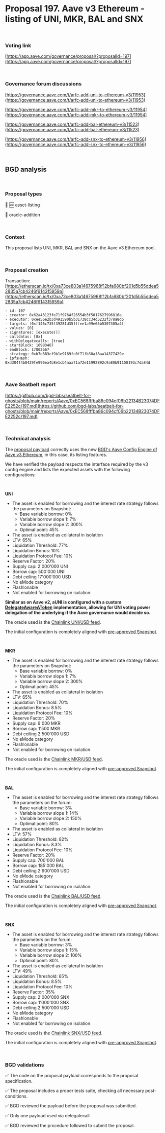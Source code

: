 # Proposal 197. Aave v3 Ethereum - listing of UNI, MKR, BAL and SNX

<br>

### Voting link

[https://app.aave.com/governance/proposal/?proposalId=197](https://app.aave.com/governance/proposal/?proposalId=197)

<br>

### Governance forum discussions

[https://governance.aave.com/t/arfc-add-uni-to-ethereum-v3/11953](https://governance.aave.com/t/arfc-add-uni-to-ethereum-v3/11953)

[https://governance.aave.com/t/arfc-add-mkr-to-ethereum-v3/11954](https://governance.aave.com/t/arfc-add-mkr-to-ethereum-v3/11954)

[https://governance.aave.com/t/arfc-add-bal-ethereum-v3/11523](https://governance.aave.com/t/arfc-add-bal-ethereum-v3/11523)

[https://governance.aave.com/t/arfc-add-snx-to-ethereum-v3/11956](https://governance.aave.com/t/arfc-add-snx-to-ethereum-v3/11956)

<br>

## BGD analysis

<br>

### Proposal types

:gem: :new: asset-listing

:crystal_ball: oracle-addition

<br>

### Context

This proposal lists UNI, MKR, BAL and SNX on the Aave v3 Ethereum pool.


<br>

### Proposal creation

Transaction: [https://etherscan.io/tx/0xa73ce803a14675968f12bfa680bf201d5b55ddea52835a7cb4246f6143f5959a](https://etherscan.io/tx/0xa73ce803a14675968f12bfa680bf201d5b55ddea52835a7cb4246f6143f5959a)

```
- id: 197
- creator: 0x62a43123fe71f9764f26554b3f5017627996816a
- executor: 0xee56e2b3d491590b5b31738cc34d5232f378a8d5
- targets: [0xf146c735f39281d35fffee1a99e65b5307305a4f]
- values: [0]
- signatures: [execute()]
- calldatas: [0x]
- withDelegatecalls: [true]
- startBlock: 16983467
- endBlock: 17002667
- strategy: 0xb7e383ef9b1e9189fc0f71fb30af8aa14377429e
- ipfsHash: 0xd304f4b8429fe996ea4b8e1cb4aaa71a72e11992892c9a80b91158193c7da84d
```

<br>

### Aave Seatbelt report

[https://github.com/bgd-labs/seatbelt-for-ghosts/blob/main/reports/Aave/0xEC568fffba86c094cf06b22134B23074DFE2252c/197.md](https://github.com/bgd-labs/seatbelt-for-ghosts/blob/main/reports/Aave/0xEC568fffba86c094cf06b22134B23074DFE2252c/197.md)


<br>

### Technical analysis

The [proposal payload](https://etherscan.io/address/0xf146c735f39281d35fffee1a99e65b5307305a4f#code#F23#L1) correctly uses the new [BGD's Aave Config Engine of Aave v3 Ethereum](https://etherscan.io/address/0xE202F2fc4b6A37Ba53cfD15bE42a762A645FCA07#code#F18#L1), in this case, its listing features.

We have verified the payload respects the interface required by the v3 config engine and lists the expected assets with the following configurations:

<br>

**UNI**

- The asset is enabled for borrowing and the interest rate strategy follows the parameters on Snapshot:
  - Base variable borrow: 0%
  - Variable borrow slope 1: 7%
  - Variable borrow slope 2: 300%
  - Optimal point: 45%
- The asset is enabled as collateral in isolation
- LTV: 65%
- Liquidation Threshold: 77%
- Liquidation Bonus: 10%
- Liquidation Protocol Fee: 10%
- Reserve Factor: 20%
- Supply cap: 2'000'000 UNI
- Borrow cap: 500'000 UNI
- Debt ceiling 17'000'000 USD
- No eMode category
- Flashlonable
- Not enabled for borrowing on isolation

**Similar as on Aave v2, aUNI is configured with a custom [DelegateAwareAToken](https://etherscan.io/address/0x21714092D90c7265F52fdfDae068EC11a23C6248#code) implementation, allowing for UNI voting power delegation of the underlying if the Aave governance would decide so.**

The oracle used is the [Chainlink UNI/USD feed](https://etherscan.io/address/0x553303d460EE0afB37EdFf9bE42922D8FF63220e#readContract#F4).

The initial configuration is completely aligned with [pre-approved Snapshot](https://snapshot.org/#/aave.eth/proposal/0x51d67ef69e901b34f1d111f2cd5d582c59cffa8d70b7939023febd20f7613b88).

<br>

**MKR**

- The asset is enabled for borrowing and the interest rate strategy follows the parameters on Snapshot:
  - Base variable borrow: 0%
  - Variable borrow slope 1: 7%
  - Variable borrow slope 2: 300%
  - Optimal point: 45%
- The asset is enabled as collateral in isolation
- LTV: 65%
- Liquidation Threshold: 70%
- Liquidation Bonus: 8.5%
- Liquidation Protocol Fee: 10%
- Reserve Factor: 20%
- Supply cap: 6'000 MKR
- Borrow cap: 1'500 MKR
- Debt ceiling 2'500'000 USD
- No eMode category
- Flashlonable
- Not enabled for borrowing on isolation

The oracle used is the [Chainlink MKR/USD feed](https://etherscan.io/address/0xec1D1B3b0443256cc3860e24a46F108e699484Aa#readContract#F4).

The initial configuration is completely aligned with [pre-approved Snapshot](https://snapshot.org/#/aave.eth/proposal/0xf4aec3fbab5096752be96f0e5b522f37318c1902cf8b897b049b7a94d478de73).

<br>

**BAL**

- The asset is enabled for borrowing and the interest rate strategy follows the parameters on the forum:
  - Base variable borrow: 3%
  - Variable borrow slope 1: 14%
  - Variable borrow slope 2: 150%
  - Optimal point: 80%
- The asset is enabled as collateral in isolation
- LTV: 57%
- Liquidation Threshold: 62%
- Liquidation Bonus: 8.3%
- Liquidation Protocol Fee: 10%
- Reserve Factor: 20%
- Supply cap: 700'000 BAL
- Borrow cap: 185'000 BAL
- Debt ceiling 2'900'000 USD
- No eMode category
- Flashlonable
- Not enabled for borrowing on isolation

The oracle used is the [Chainlink BAL/USD feed](https://etherscan.io/address/0xdF2917806E30300537aEB49A7663062F4d1F2b5F#readContract#F4).

The initial configuration is completely aligned with [pre-approved Snapshot](https://snapshot.org/#/aave.eth/proposal/0xe394799e4d006c15e0cb13155701de495888b7e7dad8f917a6b5dd1c8106cea5).

<br>

**SNX**

- The asset is enabled for borrowing and the interest rate strategy follows the parameters on the forum:
  - Base variable borrow: 3%
  - Variable borrow slope 1: 15%
  - Variable borrow slope 2: 100%
  - Optimal point: 80%
- The asset is enabled as collateral in isolation
- LTV: 49%
- Liquidation Threshold: 65%
- Liquidation Bonus: 8.5%
- Liquidation Protocol Fee: 10%
- Reserve Factor: 35%
- Supply cap: 2'000'000 SNX
- Borrow cap: 1'000'000 SNX
- Debt ceiling 2'500'000 USD
- No eMode category
- Flashlonable
- Not enabled for borrowing on isolation

The oracle used is the [Chainlink SNX/USD feed](https://etherscan.io/address/0xDC3EA94CD0AC27d9A86C180091e7f78C683d3699#readContract#F4).

The initial configuration is completely aligned with [pre-approved Snapshot](https://snapshot.org/#/aave.eth/proposal/0x5f232a89e10d67df3aad2907e8dce3bec9708596929b3254055cf37499969b89).


<br>

### BGD validations

:white_check_mark: The code on the proposal payload corresponds to the proposal specification.

:white_check_mark: The proposal includes a proper tests suite, checking all necessary post-conditions.

:white_check_mark: BGD reviewed the payload before the proposal was submitted.

:white_check_mark: Only one payload used via delegatecall

:white_check_mark: BGD reviewed the procedure followed to submit the proposal.
